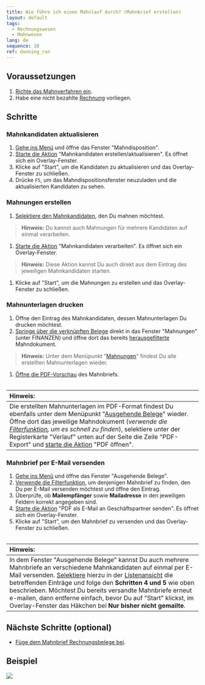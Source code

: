 ```yaml
---
title: Wie führe ich einen Mahnlauf durch? (Mahnbrief erstellen)
layout: default
tags:
  - Rechnungswesen
  - Mahnwesen
lang: de
sequence: 10
ref: dunning_run
---
```


## Voraussetzungen
1. [Richte das Mahnverfahren ein](Einrichtung_Mahnung).
1. Habe eine nicht bezahlte [Rechnung](Zu_Auftrag_Rechnung_erstellen) vorliegen.

## Schritte

### Mahnkandidaten aktualisieren
1. [Gehe ins Menü](Menu) und öffne das Fenster "Mahndisposition".
1. [Starte die Aktion](AktionStarten) "Mahnkandidaten erstellen/aktualisieren". Es öffnet sich ein Overlay-Fenster.
1. Klicke auf "Start", um die Kandidaten zu aktualisieren und das Overlay-Fenster zu schließen.
1. Drücke `F5`, um das Mahndispositionsfenster neuzuladen und die aktualisierten Kandidaten zu sehen.

### Mahnungen erstellen
1. [Selektiere den Mahnkandidaten](AuswahlBelege), den Du mahnen möchtest.
 >**Hinweis:** Du kannst auch Mahnungen für mehrere Kandidaten auf einmal verarbeiten.

1. [Starte die Aktion](AktionStarten) "Mahnkandidaten verarbeiten". Es öffnet sich ein Overlay-Fenster.
 >**Hinweis:** Diese Aktion kannst Du auch direkt aus dem Eintrag des jeweiligen Mahnkandidaten starten.

1. Klicke auf "Start", um die Mahnungen zu erstellen und das Overlay-Fenster zu schließen.

### Mahnunterlagen drucken
1. Öffne den Eintrag des Mahnkandidaten, dessen Mahnunterlagen Du drucken möchtest.
1. [Springe über die verknüpften Belege](SpringezuBelegen) direkt in das Fenster "Mahnungen" (unter FINANZEN) und öffne dort das bereits [herausgefilterte](Filterfunktion) Mahndokument.
 >**Hinweis:** Unter dem Menüpunkt "[Mahnungen](Menu)" findest Du alle erstellten Mahnunterlagen wieder.

1. [Öffne die PDF-Vorschau](PDFVorschau) des Mahnbriefs.
<br><br>

| **Hinweis:** |
| :- |
| Die erstellten Mahnunterlagen im PDF-Format findest Du ebenfalls unter dem Menüpunkt "[Ausgehende Belege](Menu)" wieder. Öffne dort das jeweilige Mahndokument (*verwende die [Filterfunktion](Filterfunktion), um es schnell zu finden*), selektiere unter der Registerkarte "Verlauf" unten auf der Seite die Zeile "PDF-Export" und [starte die Aktion](AktionStarten) "PDF öffnen". |

### Mahnbrief per E-Mail versenden
1. [Gehe ins Menü](Menu) und öffne das Fenster "Ausgehende Belege".
1. [Verwende die Filterfunktion](Filterfunktion), um denjenigen Mahnbrief zu finden, den Du per E-Mail versenden möchtest und öffne den Eintrag.
1. Überprüfe, ob **Mailempfänger** sowie **Mailadresse** in den jeweiligen Feldern korrekt angegeben sind.
1. [Starte die Aktion](AktionStarten) "PDF als E-Mail an Geschäftspartner senden". Es öffnet sich ein Overlay-Fenster.
1. Klicke auf "Start", um den Mahnbrief zu versenden und das Overlay-Fenster zu schließen.
<br><br>

| **Hinweis:** |
| :- |
| In dem Fenster "Ausgehende Belege" kannst Du auch mehrere Mahnbriefe an verschiedene Mahnkandidaten auf einmal per E-Mail versenden. [Selektiere](AuswahlBelege) hierzu in der [Listenansicht](Ansichten) die betreffenden Einträge und folge den **Schritten 4 und 5** wie oben beschrieben. Möchtest Du bereits versandte Mahnbriefe erneut e-mailen, dann entferne einfach, bevor Du auf "Start" klickst, im Overlay-Fenster das Häkchen bei **Nur bisher nicht gemailte**. |

## Nächste Schritte (optional)
- [Füge dem Mahnbrief Rechnungsbelege bei](Mahnbrief_mit_Rechnung).

## Beispiel
![](assets/Mahnlauf.gif)
